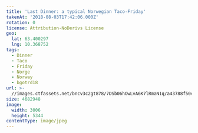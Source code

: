 ```yaml
---
title: 'Last Dinner: a typical Norwegian Taco-Friday'
takenAt: '2018-08-03T17:42:06.000Z'
rotation: 0
license: Attribution-NoDerivs License
geo:
  lat: 63.400297
  lng: 10.368752
tags:
  - Dinner
  - Taco
  - Friday
  - Norge
  - Norway
  - bgotrd18
url: >-
  //images.ctfassets.net/bncv3c2gt878/7DSb06hOwLvA6K7lRmaN1q/a43788f504a8558328848ac3fac0f9ef/last-dinner-a-typical-norwegian-taco-friday_43142036674_o
size: 4682948
image:
  width: 3006
  height: 5344
contentType: image/jpeg
---
```


